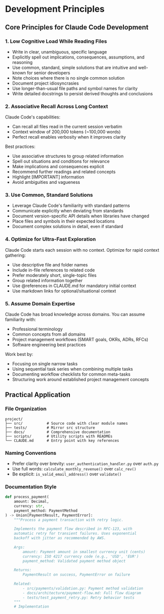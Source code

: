 # Development Principles

## Core Principles for Claude Code Development

### 1. Low Cognitive Load While Reading Files

- Write in clear, unambiguous, specific language
- Explicitly spell out implications, consequences, assumptions, and reasoning
- Use common, standard, simple solutions that are intuitive and well-known for senior developers
- Note choices where there is no single common solution
- Document project idiosyncrasies
- Use longer-than-usual file paths and symbol names for clarity
- Write detailed docstrings to persist derived thoughts and conclusions

### 2. Associative Recall Across Long Context

Claude Code's capabilities:
- Can recall all files read in the current session verbatim
- Context window of 200,000 tokens (~100,000 words)
- Perfect recall enables verbosity when it improves clarity

Best practices:
- Use associative structures to group related information
- Spell out situations and conditions for relevance
- Make implications and consequences explicit
- Recommend further readings and related concepts
- Highlight [IMPORTANT] information
- Avoid ambiguities and vagueness

### 3. Use Common, Standard Solutions

- Leverage Claude Code's familiarity with standard patterns
- Communicate explicitly when deviating from standards
- Document version-specific API details when libraries have changed
- Place files and symbols in their expected locations
- Document complex solutions in detail, even if standard

### 4. Optimize for Ultra-Fast Exploration

Claude Code starts each session with no context. Optimize for rapid context gathering:
- Use descriptive file and folder names
- Include in-file references to related code
- Prefer moderately short, single-topic files
- Group related information together
- Use @references in CLAUDE.md for mandatory initial context
- Use markdown links for optional/situational context

### 5. Assume Domain Expertise

Claude Code has broad knowledge across domains. You can assume familiarity with:
- Professional terminology
- Common concepts from all domains
- Project management workflows (SMART goals, OKRs, ADRs, RFCs)
- Software engineering best practices

Work best by:
- Focusing on single narrow tasks
- Using sequential task series when combining multiple tasks
- Documenting workflow checklists for common meta-tasks
- Structuring work around established project management concepts

## Practical Application

### File Organization
```
project/
├── src/           # Source code with clear module names
├── tests/         # Mirror src structure
├── docs/          # Comprehensive documentation
├── scripts/       # Utility scripts with READMEs
└── CLAUDE.md      # Entry point with key references
```

### Naming Conventions
- Prefer clarity over brevity: `user_authentication_handler.py` over `auth.py`
- Use full words: `calculate_monthly_revenue()` over `calc_rev()`
- Be explicit: `is_valid_email_address()` over `validate()`

### Documentation Style
```python
def process_payment(
    amount: Decimal,
    currency: str,
    payment_method: PaymentMethod
) -> Union[PaymentResult, PaymentError]:
    """Process a payment transaction with retry logic.
    
    Implements the payment flow described in RFC-123, with
    automatic retry for transient failures. Uses exponential
    backoff with jitter as recommended by AWS.
    
    Args:
        amount: Payment amount in smallest currency unit (cents)
        currency: ISO 4217 currency code (e.g., 'USD', 'EUR')
        payment_method: Validated payment method object
        
    Returns:
        PaymentResult on success, PaymentError on failure
        
    Related:
        - src/payments/validation.py: Payment method validation
        - docs/architecture/payment-flow.md: Full flow diagram
        - tests/test_payment_retry.py: Retry behavior tests
    """
    # Implementation
```